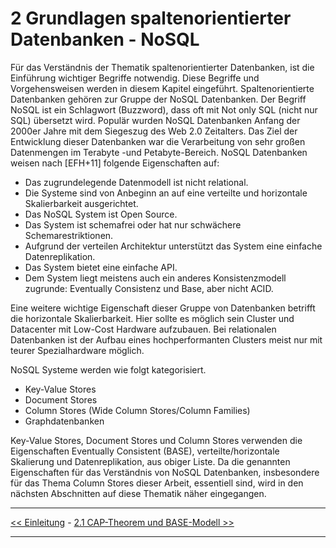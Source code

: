 
# 2 Grundlagen spaltenorientierter Datenbanken - NoSQL

Für das Verständnis der Thematik spaltenorientierter Datenbanken, ist die Einführung wichtiger Begriffe notwendig. Diese Begriffe und Vorgehensweisen werden in diesem Kapitel eingeführt. Spaltenorientierte Datenbanken gehören zur Gruppe der NoSQL Datenbanken. Der Begriff NoSQL ist ein Schlagwort (Buzzword), dass oft mit Not only SQL (nicht nur SQL) übersetzt wird. Populär wurden NoSQL Datenbanken Anfang der 2000er Jahre mit dem Siegeszug des Web 2.0 Zeitalters. Das Ziel der Entwicklung dieser Datenbanken war die Verarbeitung von sehr großen Datenmengen im Terabyte -und Petabyte-Bereich. NoSQL Datenbanken weisen nach [EFH+11] folgende Eigenschaften auf:

*	Das zugrundelegende Datenmodell ist nicht relational.
*	Die Systeme sind von Anbeginn an auf eine verteilte und horizontale Skalierbarkeit ausgerichtet.
*	Das NoSQL System ist Open Source.
*	Das System ist schemafrei oder hat nur schwächere Schemarestriktionen.
*	Aufgrund der verteilen Architektur unterstützt das System eine einfache Datenreplikation.
*	Das System bietet eine einfache API.
*	Dem System liegt meistens auch ein anderes Konsistenzmodell zugrunde: Eventually Consistenz und Base, aber nicht ACID.

Eine weitere wichtige Eigenschaft dieser Gruppe von Datenbanken betrifft die horizontale Skalierbarkeit. Hier sollte es möglich sein Cluster und Datacenter mit Low-Cost Hardware aufzubauen. Bei relationalen Datenbanken ist der Aufbau eines hochperformanten Clusters meist nur mit teurer Spezialhardware möglich.

NoSQL Systeme werden wie folgt kategorisiert.

*	Key-Value Stores
*	Document Stores
*	Column Stores (Wide Column Stores/Column Families)
*	Graphdatenbanken

Key-Value Stores, Document Stores und Column Stores verwenden die Eigenschaften Eventually Consistent (BASE), verteilte/horizontale Skalierung und Datenreplikation, aus obiger Liste. Da die genannten Eigenschaften für das Verständnis von NoSQL Datenbanken, insbesondere für das Thema Column Stores dieser Arbeit, essentiell sind, wird in den nächsten Abschnitten auf diese Thematik näher eingegangen.

***

[<< Einleitung](einleitung.md) - [2.1 CAP-Theorem und BASE-Modell >>](grundlagen_2_1.md)

***
